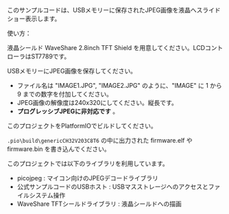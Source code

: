 このサンプルコードは、USBメモリーに保存されたJPEG画像を液晶へスライドショー表示します。

使い方：

液晶シールド WaveShare 2.8inch TFT Shield を用意してください。LCDコントローラはST7789です。

USBメモリーにJPEG画像を保存してください。

 - ファイル名は "IMAGE1.JPG", "IMAGE2.JPG" のように、"IMAGE" に 1 から 9 までの数字を付加してください。
 - JPEG画像の解像度は240x320にしてください。縦長です。
 - **プログレッシブJPEGに非対応です** 。

このプロジェクトをPlatformIOでビルドしてください。

`.pio\build\genericCH32V203C8T6` の中に出力された firmware.elf や firmware.bin を書き込んでください。


このプロジェクトでは以下のライブラリを利用しています。

 - picojpeg : マイコン向けのJPEGデコードライブラリ
 - 公式サンプルコードのUSBホスト : USBマスストレージへのアクセスとファイルシステム操作
 - WaveShare TFTシールドライブラリ : 液晶シールドへの描画
